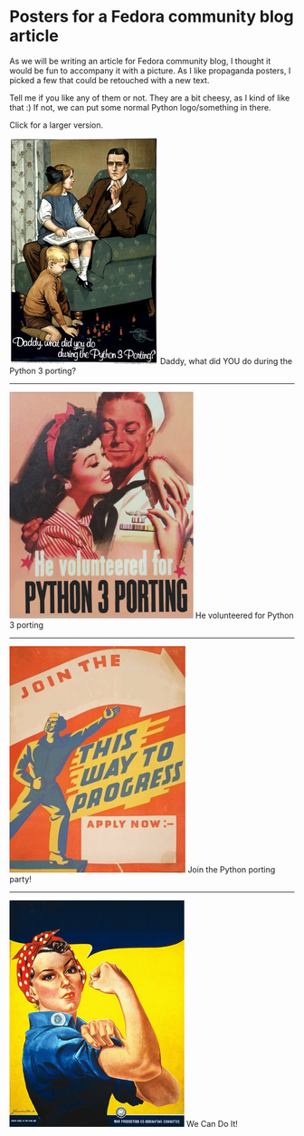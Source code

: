 # Posters for a Fedora community blog article

As we will be writing an article for Fedora community blog, I thought it would be fun to accompany it with a picture. As I like propaganda posters, I picked a few that could be retouched with a new text.

Tell me if you like any of them or not. They are a bit cheesy, as I kind of like that :) If not, we can put some normal Python logo/something in there.

Click for a larger version.

<a href="posters/0.png"><img src="posters/0.png" height="400" /></a>
Daddy, what did YOU do during the Python 3 porting?

---

<a href="posters/2.png"><img src="posters/2.png" height="400" /></a>
He volunteered for Python 3 porting

---

<a href="posters/3.jpg"><img src="posters/3.jpg" height="400" /></a>
Join the Python porting party!

---

<a href="posters/1.jpg"><img src="posters/1.jpg" height="400" /></a>
We Can Do It!

